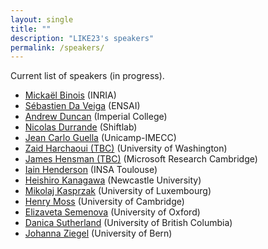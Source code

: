 ```yaml
---
layout: single
title: ""
description: "LIKE23's speakers"
permalink: /speakers/
---
```


Current list of speakers (in progress).

  * [Mickaël Binois](https://sites.google.com/site/mickaelbinoishomepage/) (INRIA) 
  * [Sébastien Da Veiga](https://ensai.fr/en/equipe/da-veiga-sebastien/) (ENSAI)
  * [Andrew Duncan](https://www.ma.imperial.ac.uk/~aduncan/) (Imperial College)
  * [Nicolas Durrande](https://sites.google.com/site/nicolasdurrandehomepage/) (Shiftlab) 
  * [Jean Carlo Guella](https://jeanguella.wixsite.com/jeanguella) (Unicamp-IMECC)   
  * [Zaid Harchaoui (TBC)](https://faculty.washington.edu/zaid/) (University of Washington)  
  * [James Hensman (TBC)](https://scholar.google.com/citations?user=l8dX3ssAAAAJ&hl=en) (Microsoft Research Cambridge) 
  * [Iain Henderson](https://www.math.insa-toulouse.fr/fr/le-gmm/annuaire_des_enseignants.html) (INSA Toulouse) 
  * [Heishiro Kanagawa](https://noukoudashisoup.github.io/) (Newcastle University)
  * [Mikolaj Kasprzak](https://www.mikolajkasprzak.com/) (University of Luxembourg) 
  * [Henry Moss](https://henrymoss.github.io/) (University of Cambridge)  
  * [Elizaveta Semenova](https://www.elizaveta-semenova.com/) (University of Oxford)
  * [Danica Sutherland](https://djsutherland.ml/) (University of British Columbia)  
  * [Johanna Ziegel](https://www.imsv.unibe.ch/ueber_uns/personen/prof_dr_ziegel_johanna/index_ger.html) (University of Bern)
 
 

